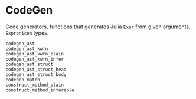 # CodeGen

Code generators, functions that generates Julia `Expr` from given arguments, `Expronicon` types. 

```@docs
codegen_ast
codegen_ast_kwfn
codegen_ast_kwfn_plain
codegen_ast_kwfn_infer
codegen_ast_struct
codegen_ast_struct_head
codegen_ast_struct_body
codegen_match
construct_method_plain
construct_method_inferable
```
